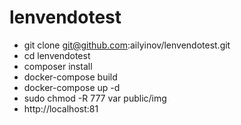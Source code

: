# lenvendotest
* git clone git@github.com:ailyinov/lenvendotest.git
* cd lenvendotest
* composer install
* docker-compose build
* docker-compose up -d
* sudo chmod -R 777 var public/img
* http://localhost:81
